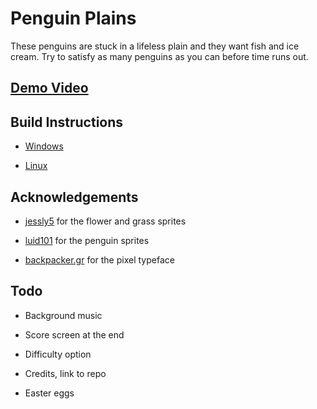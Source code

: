 # Penguin Plains

These penguins are stuck in a lifeless plain and they want fish and ice cream. Try to satisfy as many penguins as you can before time runs out.

## [Demo Video](https://vid.me/IBwMZ)

## Build Instructions

- [Windows](./proj.win32/README.md)

- [Linux](./proj.linux/README.md)

## Acknowledgements

- [jessly5](https://github.com/jessly5) for the flower and grass sprites

- [luid101](https://github.com/Luid101) for the penguin sprites

- [backpacker.gr](http://backpacker.gr/) for the pixel typeface

## Todo

- Background music

- Score screen at the end 

- Difficulty option

- Credits, link to repo

- Easter eggs
